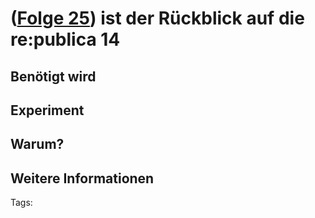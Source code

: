 # ([Folge 25](http://minkorrekt.de/methodisch-inkorrekt-folge-25-resurrection-14/)) ist der Rückblick auf die re:publica 14

## Benötigt wird


## Experiment


## Warum?

## Weitere Informationen


Tags: 
